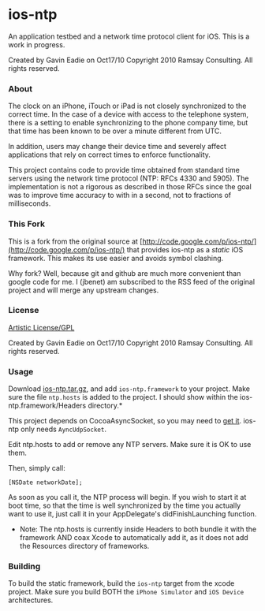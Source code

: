 # ios-ntp

An application testbed and a network time protocol client for iOS. This is a
work in progress.

Created by Gavin Eadie on Oct17/10
Copyright 2010 Ramsay Consulting. All rights reserved.

### About

The clock on an iPhone, iTouch or iPad is not closely synchronized to the
correct time. In the case of a device with access to the telephone system, there
is a setting to enable synchronizing to the phone company time, but that time
has been known to be over a minute different from UTC.

In addition, users may change their device time and severely affect applications
that rely on correct times to enforce functionality.

This project contains code to provide time obtained from standard time servers
using the network time protocol (NTP: RFCs 4330 and 5905). The implementation is
not a rigorous as described in those RFCs since the goal was to improve time
accuracy to with in a second, not to fractions of milliseconds.

### This Fork

This is a fork from the original source at
[http://code.google.com/p/ios-ntp/](http://code.google.com/p/ios-ntp/) that
provides ios-ntp as a *static* iOS framework. This makes its use easier and
avoids symbol clashing.

Why fork? Well, because git and github are much more convenient than google code
for me. I (jbenet) am subscribed to the RSS feed of the original project and
will merge any upstream changes.

### License

[Artistic License/GPL](http://dev.perl.org/licenses/)

Created by Gavin Eadie on Oct17/10
Copyright 2010 Ramsay Consulting. All rights reserved.

### Usage

Download [ios-ntp.tar.gz](https://raw.github.com/jbenet/ios-ntp/master/release/ios-ntp.tar.gz),
and add `ios-ntp.framework` to your project. Make sure the file `ntp.hosts` is
added to the project. I should show within the ios-ntp.framework/Headers
directory.*

This project depends on CocoaAsyncSocket, so you may need to
[get it](http://code.google.com/p/cocoaasyncsocket/). ios-ntp only needs
`AyncUdpSocket`.

Edit ntp.hosts to add or remove any NTP servers. Make sure it is OK to use them.

Then, simply call:

    [NSDate networkDate];

As soon as you call it, the NTP process will begin. If you wish to start it at
boot time, so that the time is well synchronized by the time you actually want
to use it, just call it in your AppDelegate's didFinishLaunching function.


* Note: The ntp.hosts is currently inside Headers to both bundle it with the
framework AND coax Xcode to automatically add it, as it does not add the
Resources directory of frameworks.

### Building

To build the static framework, build the `ios-ntp` target from the xcode
project. Make sure you build BOTH the `iPhone Simulator` and `iOS Device`
architectures.


